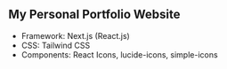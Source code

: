 ## My Personal Portfolio Website

- Framework: Next.js (React.js)
- CSS: Tailwind CSS
- Components: React Icons, lucide-icons, simple-icons
